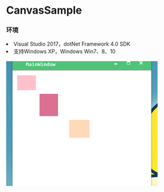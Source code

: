 # CanvasSample

<h3>环境</h3>

<li>Visual Studio 2017，dotNet Framework 4.0 SDK</li>
<li>支持Windows XP，Windows Win7、8、10</li>
<br/>
<img src="/Image/GIF.gif"/>

